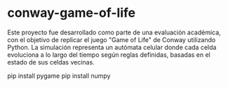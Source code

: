 # conway-game-of-life
Este proyecto fue desarrollado como parte de una evaluación académica, con el objetivo de replicar el juego "Game of Life" de Conway utilizando Python.  La simulación representa un autómata celular donde cada celda evoluciona a lo largo del tiempo según reglas definidas, basadas en el estado de sus celdas vecinas.


pip install pygame pip install numpy

